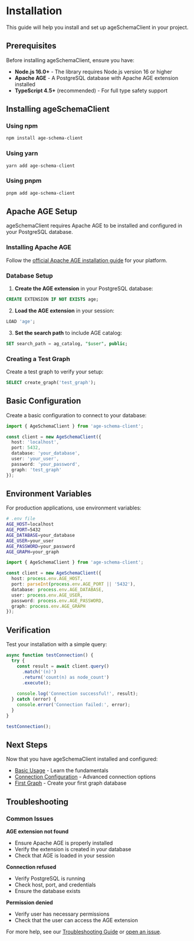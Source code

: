 # Installation

This guide will help you install and set up ageSchemaClient in your project.

## Prerequisites

Before installing ageSchemaClient, ensure you have:

- **Node.js 16.0+** - The library requires Node.js version 16 or higher
- **Apache AGE** - A PostgreSQL database with Apache AGE extension installed
- **TypeScript 4.5+** (recommended) - For full type safety support

## Installing ageSchemaClient

### Using npm

```bash
npm install age-schema-client
```

### Using yarn

```bash
yarn add age-schema-client
```

### Using pnpm

```bash
pnpm add age-schema-client
```

## Apache AGE Setup

ageSchemaClient requires Apache AGE to be installed and configured in your PostgreSQL database.

### Installing Apache AGE

Follow the [official Apache AGE installation guide](https://age.apache.org/age-manual/master/intro/setup.html) for your platform.

### Database Setup

1. **Create the AGE extension** in your PostgreSQL database:

```sql
CREATE EXTENSION IF NOT EXISTS age;
```

2. **Load the AGE extension** in your session:

```sql
LOAD 'age';
```

3. **Set the search path** to include AGE catalog:

```sql
SET search_path = ag_catalog, "$user", public;
```

### Creating a Test Graph

Create a test graph to verify your setup:

```sql
SELECT create_graph('test_graph');
```

## Basic Configuration

Create a basic configuration to connect to your database:

```typescript
import { AgeSchemaClient } from 'age-schema-client';

const client = new AgeSchemaClient({
  host: 'localhost',
  port: 5432,
  database: 'your_database',
  user: 'your_user',
  password: 'your_password',
  graph: 'test_graph'
});
```

## Environment Variables

For production applications, use environment variables:

```bash
# .env file
AGE_HOST=localhost
AGE_PORT=5432
AGE_DATABASE=your_database
AGE_USER=your_user
AGE_PASSWORD=your_password
AGE_GRAPH=your_graph
```

```typescript
import { AgeSchemaClient } from 'age-schema-client';

const client = new AgeSchemaClient({
  host: process.env.AGE_HOST,
  port: parseInt(process.env.AGE_PORT || '5432'),
  database: process.env.AGE_DATABASE,
  user: process.env.AGE_USER,
  password: process.env.AGE_PASSWORD,
  graph: process.env.AGE_GRAPH
});
```

## Verification

Test your installation with a simple query:

```typescript
async function testConnection() {
  try {
    const result = await client.query()
      .match('(n)')
      .return('count(n) as node_count')
      .execute();
    
    console.log('Connection successful!', result);
  } catch (error) {
    console.error('Connection failed:', error);
  }
}

testConnection();
```

## Next Steps

Now that you have ageSchemaClient installed and configured:

- [Basic Usage](./basic-usage) - Learn the fundamentals
- [Connection Configuration](./connection-config) - Advanced connection options
- [First Graph](./first-graph) - Create your first graph database

## Troubleshooting

### Common Issues

**AGE extension not found**
- Ensure Apache AGE is properly installed
- Verify the extension is created in your database
- Check that AGE is loaded in your session

**Connection refused**
- Verify PostgreSQL is running
- Check host, port, and credentials
- Ensure the database exists

**Permission denied**
- Verify user has necessary permissions
- Check that the user can access the AGE extension

For more help, see our [Troubleshooting Guide](../how-to-guides/troubleshooting) or [open an issue](https://github.com/standardbeagle/ageSchemaClient/issues).
